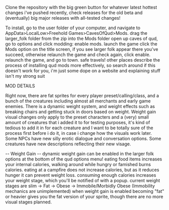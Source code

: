Clone the repository with the big green button for whatever latest hottest changes i've pushed recently, check releases for the old beta and (eventually) big major releases with all-tested changes!

To install, go to the user folder of your computer, and navigate to 
AppData>LocalLow>Freehold Games>CavesOfQud>Mods. 
drag the larger_folk folder from the zip into the Mods folder
open up caves of qud, go to options and click modding: enable mods.
launch the game click the Mods option on the title screen, if you see larger folk appear there you've succeed, otherwise relaunch the game and check again, click enable. relaunch the game, and go to town. safe travels!
other places describe the process of installing qud mods more effectively, so search around if this doesn't work for you, i'm just some dope on a website and explaining stuff isn't my strong suit

MOD DETAILS

Right now, there are fat sprites for every player preset/calling/class, and a bunch of the creatures including almost all merchants and early game enemies.
There is a dynamic weight system, and weight effects such as breaking chairs and getting stuck in doors based on weight. Weight gain visual changes only apply to the preset characters and a (very) small amount of creatures that i added it to for testing purposes, it's kind of tedious to add it in for each creature and I want to be totally sure of the process first before i do it, in case i change how the visuals work later.
Some NPCs have new silly erotic dialogue and conversation options.
Some creatures have new descriptions reflecting their new visage.

-- Weight Gain --
dynamic weight gain can be enabled in the larger folk options at the bottom of the qud options menu!
eating food items increases your internal calories, walking around while hungry or famished burns calories. eating at a campfire does not increase calories, but as it reduces hunger it can prevent weight loss.
consuming enough calories increases your weight stage, which you'll be notified of with a popup. current weight stages are slim -> Fat -> Obese -> Immobile/Morbidly Obese (Immobility mechanics are unimplemented)
when weight gain is enabled becoming "fat" or heavier gives you the fat version of your sprite, though there are no more visual stages planned. 




